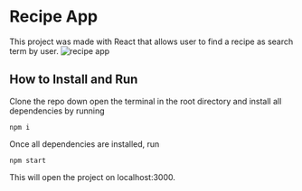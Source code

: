 # Recipe App

This project was made with React that allows user to find a recipe as search term by user.
![recipe app](https://user-images.githubusercontent.com/94247342/169661125-1457ea97-3e9e-43c6-9c8c-41494ef1883f.png)


## How to Install and Run

Clone the repo down open the terminal in the root directory and install all dependencies by running

```
npm i
```

Once all dependencies are installed, run

```
npm start
```

This will open the project on localhost:3000.
